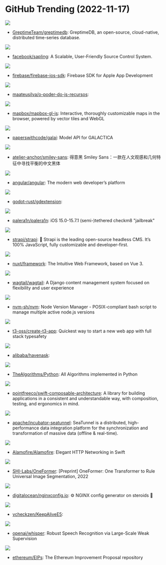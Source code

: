 # GitHub Trending (2022-11-17)

![](https://img.shields.io/badge/Rust-New%20322-green?style=flat-square&logo=appveyor)
- [GreptimeTeam/greptimedb](https://github.com/GreptimeTeam/greptimedb): GreptimeDB, an open-source, cloud-native, distributed time-series database.

![](https://img.shields.io/badge/Rust-New%20353-green?style=flat-square&logo=appveyor)
- [facebook/sapling](https://github.com/facebook/sapling): A Scalable, User-Friendly Source Control System.

![](https://img.shields.io/badge/Objective-C-New%2014-green?style=flat-square&logo=appveyor)
- [firebase/firebase-ios-sdk](https://github.com/firebase/firebase-ios-sdk): Firebase SDK for Apple App Development

![](https://img.shields.io/badge/TypeScript-New%2029-green?style=flat-square&logo=appveyor)
- [maateusilva/o-poder-do-js-recursos](https://github.com/maateusilva/o-poder-do-js-recursos): 

![](https://img.shields.io/badge/JavaScript-New%206-green?style=flat-square&logo=appveyor)
- [mapbox/mapbox-gl-js](https://github.com/mapbox/mapbox-gl-js): Interactive, thoroughly customizable maps in the browser, powered by vector tiles and WebGL

![](https://img.shields.io/badge/Python-New%20303-green?style=flat-square&logo=appveyor)
- [paperswithcode/galai](https://github.com/paperswithcode/galai): Model API for GALACTICA

![](https://img.shields.io/badge/HTML-New%20878-green?style=flat-square&logo=appveyor)
- [atelier-anchor/smiley-sans](https://github.com/atelier-anchor/smiley-sans): 得意黑 Smiley Sans：一款在人文观感和几何特征中寻找平衡的中文黑体

![](https://img.shields.io/badge/TypeScript-New%2040-green?style=flat-square&logo=appveyor)
- [angular/angular](https://github.com/angular/angular): The modern web developer’s platform

![](https://img.shields.io/badge/Rust-New%2053-green?style=flat-square&logo=appveyor)
- [godot-rust/gdextension](https://github.com/godot-rust/gdextension): 

![](https://img.shields.io/badge/Shell-New%2090-green?style=flat-square&logo=appveyor)
- [palera1n/palera1n](https://github.com/palera1n/palera1n): iOS 15.0-15.7.1 (semi-)tethered checkm8 "jailbreak"

![](https://img.shields.io/badge/JavaScript-New%2091-green?style=flat-square&logo=appveyor)
- [strapi/strapi](https://github.com/strapi/strapi): 🚀 Strapi is the leading open-source headless CMS. It’s 100% JavaScript, fully customizable and developer-first.

![](https://img.shields.io/badge/TypeScript-New%2094-green?style=flat-square&logo=appveyor)
- [nuxt/framework](https://github.com/nuxt/framework): The Intuitive Web Framework, based on Vue 3.

![](https://img.shields.io/badge/Python-New%209-green?style=flat-square&logo=appveyor)
- [wagtail/wagtail](https://github.com/wagtail/wagtail): A Django content management system focused on flexibility and user experience

![](https://img.shields.io/badge/Shell-New%2045-green?style=flat-square&logo=appveyor)
- [nvm-sh/nvm](https://github.com/nvm-sh/nvm): Node Version Manager - POSIX-compliant bash script to manage multiple active node.js versions

![](https://img.shields.io/badge/TypeScript-New%20261-green?style=flat-square&logo=appveyor)
- [t3-oss/create-t3-app](https://github.com/t3-oss/create-t3-app): Quickest way to start a new web app with full stack typesafety

![](https://img.shields.io/badge/C%2B%2B-New%2030-green?style=flat-square&logo=appveyor)
- [alibaba/havenask](https://github.com/alibaba/havenask): 

![](https://img.shields.io/badge/Python-New%20166-green?style=flat-square&logo=appveyor)
- [TheAlgorithms/Python](https://github.com/TheAlgorithms/Python): All Algorithms implemented in Python

![](https://img.shields.io/badge/Swift-New%209-green?style=flat-square&logo=appveyor)
- [pointfreeco/swift-composable-architecture](https://github.com/pointfreeco/swift-composable-architecture): A library for building applications in a consistent and understandable way, with composition, testing, and ergonomics in mind.

![](https://img.shields.io/badge/Java-New%2020-green?style=flat-square&logo=appveyor)
- [apache/incubator-seatunnel](https://github.com/apache/incubator-seatunnel): SeaTunnel is a distributed, high-performance data integration platform for the synchronization and transformation of massive data (offline & real-time).

![](https://img.shields.io/badge/Swift-New%2011-green?style=flat-square&logo=appveyor)
- [Alamofire/Alamofire](https://github.com/Alamofire/Alamofire): Elegant HTTP Networking in Swift

![](https://img.shields.io/badge/Jupyter%20Notebook-New%2050-green?style=flat-square&logo=appveyor)
- [SHI-Labs/OneFormer](https://github.com/SHI-Labs/OneFormer): [Preprint] OneFormer: One Transformer to Rule Universal Image Segmentation, 2022

![](https://img.shields.io/badge/JavaScript-New%2027-green?style=flat-square&logo=appveyor)
- [digitalocean/nginxconfig.io](https://github.com/digitalocean/nginxconfig.io): ⚙️ NGINX config generator on steroids 💉

![](https://img.shields.io/badge/Shell-New%2021-green?style=flat-square&logo=appveyor)
- [vcheckzen/KeepAliveE5](https://github.com/vcheckzen/KeepAliveE5): 

![](https://img.shields.io/badge/Jupyter%20Notebook-New%20177-green?style=flat-square&logo=appveyor)
- [openai/whisper](https://github.com/openai/whisper): Robust Speech Recognition via Large-Scale Weak Supervision

![](https://img.shields.io/badge/Solidity-New%2010-green?style=flat-square&logo=appveyor)
- [ethereum/EIPs](https://github.com/ethereum/EIPs): The Ethereum Improvement Proposal repository

